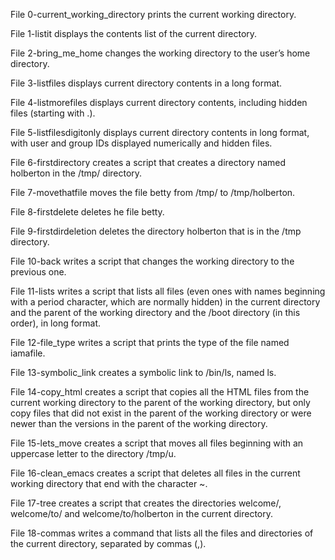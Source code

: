 File 0-current_working_directory prints the current working directory.



File 1-listit displays the contents list of the current directory.



File 2-bring_me_home changes the working directory to the user’s home directory.



File 3-listfiles displays current directory contents in a long format.



File 4-listmorefiles displays current directory contents, including hidden files (starting with .).



File 5-listfilesdigitonly displays current directory contents in long format, with user and group IDs displayed numerically and hidden files.



File 6-firstdirectory creates a script that creates a directory named holberton in the /tmp/ directory.



File 7-movethatfile moves the file betty from /tmp/ to /tmp/holberton.



File 8-firstdelete deletes he file betty.



File 9-firstdirdeletion deletes the directory holberton that is in the /tmp directory.



File 10-back writes a script that changes the working directory to the previous one.



File 11-lists writes a script that lists all files (even ones with names beginning with a period character, which are normally hidden) in the current directory and the parent of the working directory and the /boot directory (in this order), in long format.



File 12-file_type writes a script that prints the type of the file named iamafile.



File 13-symbolic_link creates a symbolic link to /bin/ls, named ls.



File 14-copy_html creates a script that copies all the HTML files from the current working directory to the parent of the working directory, but only copy files that did not exist in the parent of the working directory or were newer than the versions in the parent of the working directory.



File 15-lets_move creates a script that moves all files beginning with an uppercase letter to the directory /tmp/u.



File 16-clean_emacs creates a script that deletes all files in the current working directory that end with the character ~.



File 17-tree creates a script that creates the directories welcome/, welcome/to/ and welcome/to/holberton in the current directory.



File 18-commas writes a command that lists all the files and directories of the current directory, separated by commas (,).
